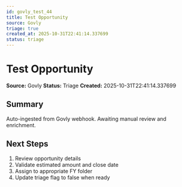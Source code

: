 ```yaml
---
id: govly_test_44
title: Test Opportunity
source: Govly
triage: true
created_at: 2025-10-31T22:41:14.337699
status: triage
---
```


# Test Opportunity

**Source:** Govly
**Status:** Triage
**Created:** 2025-10-31T22:41:14.337699

## Summary

Auto-ingested from Govly webhook. Awaiting manual review and enrichment.

## Next Steps

1. Review opportunity details
2. Validate estimated amount and close date
3. Assign to appropriate FY folder
4. Update triage flag to false when ready
